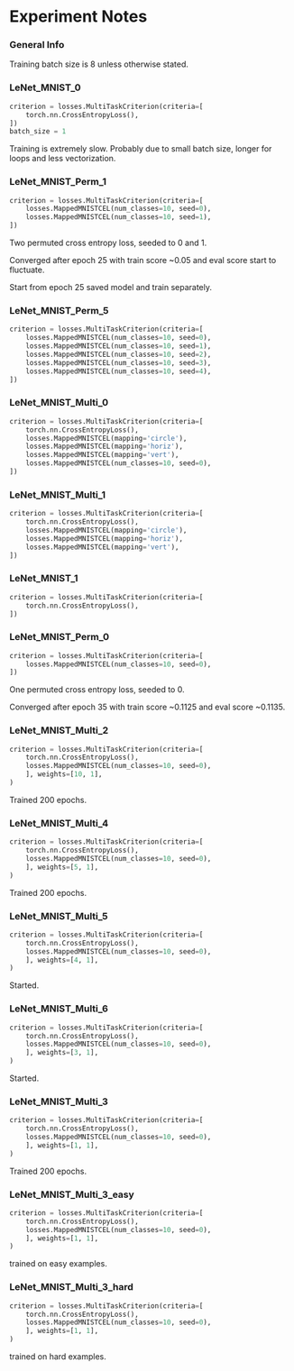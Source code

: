 # Experiment Notes

### General Info

Training batch size is 8 unless otherwise stated.

### LeNet_MNIST_0

```python
criterion = losses.MultiTaskCriterion(criteria=[
    torch.nn.CrossEntropyLoss(),
])
batch_size = 1
```

Training is extremely slow. Probably due to small batch size, longer for loops and less vectorization.

### LeNet_MNIST_Perm_1

```python
criterion = losses.MultiTaskCriterion(criteria=[
    losses.MappedMNISTCEL(num_classes=10, seed=0),
    losses.MappedMNISTCEL(num_classes=10, seed=1),
])
```

Two permuted cross entropy loss, seeded to 0 and 1.

Converged after epoch 25 with train score ~0.05 and eval score start to fluctuate.

Start from epoch 25 saved model and train separately.

### LeNet_MNIST_Perm_5

```python
criterion = losses.MultiTaskCriterion(criteria=[
    losses.MappedMNISTCEL(num_classes=10, seed=0),
    losses.MappedMNISTCEL(num_classes=10, seed=1),
    losses.MappedMNISTCEL(num_classes=10, seed=2),
    losses.MappedMNISTCEL(num_classes=10, seed=3),
    losses.MappedMNISTCEL(num_classes=10, seed=4),
])
```

### LeNet_MNIST_Multi_0

```python
criterion = losses.MultiTaskCriterion(criteria=[
    torch.nn.CrossEntropyLoss(),
    losses.MappedMNISTCEL(mapping='circle'),
    losses.MappedMNISTCEL(mapping='horiz'),
    losses.MappedMNISTCEL(mapping='vert'),
    losses.MappedMNISTCEL(num_classes=10, seed=0),
])
```

### LeNet_MNIST_Multi_1

```python
criterion = losses.MultiTaskCriterion(criteria=[
    torch.nn.CrossEntropyLoss(),
    losses.MappedMNISTCEL(mapping='circle'),
    losses.MappedMNISTCEL(mapping='horiz'),
    losses.MappedMNISTCEL(mapping='vert'),
])
```

### LeNet_MNIST_1

```python
criterion = losses.MultiTaskCriterion(criteria=[
    torch.nn.CrossEntropyLoss(),
])
```

### LeNet_MNIST_Perm_0

```python
criterion = losses.MultiTaskCriterion(criteria=[
    losses.MappedMNISTCEL(num_classes=10, seed=0),
])
```

One permuted cross entropy loss, seeded to 0.

Converged after epoch 35 with train score ~0.1125 and eval score ~0.1135.

### LeNet_MNIST_Multi_2

```python
criterion = losses.MultiTaskCriterion(criteria=[
    torch.nn.CrossEntropyLoss(),
    losses.MappedMNISTCEL(num_classes=10, seed=0),
    ], weights=[10, 1],
)
```

Trained 200 epochs.

### LeNet_MNIST_Multi_4

```python
criterion = losses.MultiTaskCriterion(criteria=[
    torch.nn.CrossEntropyLoss(),
    losses.MappedMNISTCEL(num_classes=10, seed=0),
    ], weights=[5, 1],
)
```

Trained 200 epochs.

### LeNet_MNIST_Multi_5

```python
criterion = losses.MultiTaskCriterion(criteria=[
    torch.nn.CrossEntropyLoss(),
    losses.MappedMNISTCEL(num_classes=10, seed=0),
    ], weights=[4, 1],
)
```

Started.

### LeNet_MNIST_Multi_6

```python
criterion = losses.MultiTaskCriterion(criteria=[
    torch.nn.CrossEntropyLoss(),
    losses.MappedMNISTCEL(num_classes=10, seed=0),
    ], weights=[3, 1],
)
```

Started.

### LeNet_MNIST_Multi_3

```python
criterion = losses.MultiTaskCriterion(criteria=[
    torch.nn.CrossEntropyLoss(),
    losses.MappedMNISTCEL(num_classes=10, seed=0),
    ], weights=[1, 1],
)
```

Trained 200 epochs.

### LeNet_MNIST_Multi_3_easy

```python
criterion = losses.MultiTaskCriterion(criteria=[
    torch.nn.CrossEntropyLoss(),
    losses.MappedMNISTCEL(num_classes=10, seed=0),
    ], weights=[1, 1],
)
```

trained on easy examples.

### LeNet_MNIST_Multi_3_hard

```python
criterion = losses.MultiTaskCriterion(criteria=[
    torch.nn.CrossEntropyLoss(),
    losses.MappedMNISTCEL(num_classes=10, seed=0),
    ], weights=[1, 1],
)
```

trained on hard examples.
